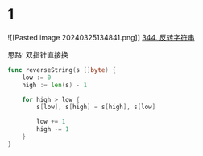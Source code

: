 # 1
![[Pasted image 20240325134841.png]]
[344. 反转字符串](https://leetcode.cn/problems/reverse-string/)

思路: 双指针直接换


```go
func reverseString(s []byte) {
	low := 0
	high := len(s) - 1

	for high > low {
		s[low], s[high] = s[high], s[low]

		low += 1
		high -= 1
	}
}
```